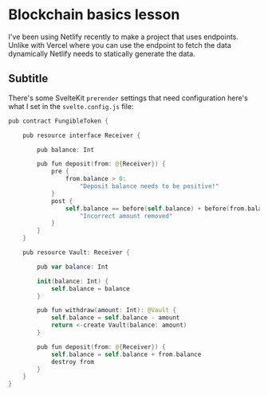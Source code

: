 # Blockchain basics lesson

I've been using Netlify recently to make a project that uses
endpoints. Unlike with Vercel where you can use the endpoint to fetch
the data dynamically Netlify needs to statically generate the data.

## Subtitle

There's some SvelteKit `prerender` settings that need configuration
here's what I set in the `svelte.config.js` file:

```swift
pub contract FungibleToken {

    pub resource interface Receiver {

        pub balance: Int

        pub fun deposit(from: @{Receiver}) {
            pre {
                from.balance > 0:
                    "Deposit balance needs to be positive!"
            }
            post {
                self.balance == before(self.balance) + before(from.balance):
                    "Incorrect amount removed"
            }
        }
    }

    pub resource Vault: Receiver {

        pub var balance: Int

        init(balance: Int) {
            self.balance = balance
        }

        pub fun withdraw(amount: Int): @Vault {
            self.balance = self.balance - amount
            return <-create Vault(balance: amount)
        }

        pub fun deposit(from: @{Receiver}) {
            self.balance = self.balance + from.balance
            destroy from
        }
    }
}
```

